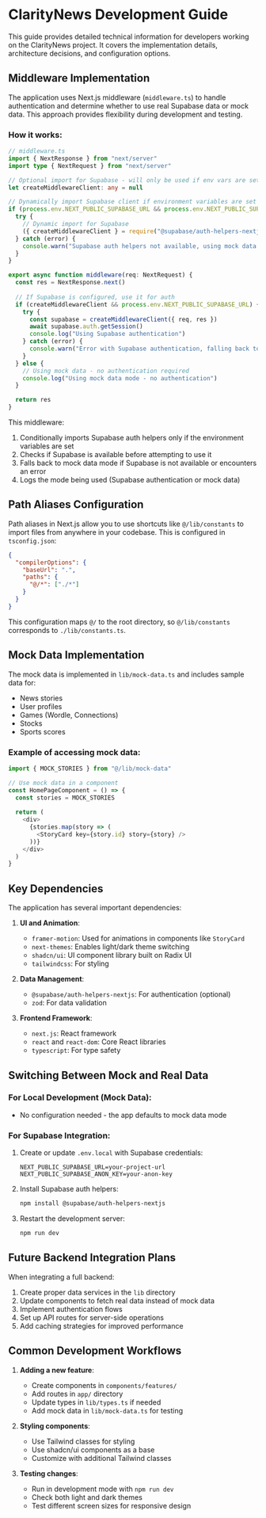 # ClarityNews Development Guide

This guide provides detailed technical information for developers working on the ClarityNews project. It covers the implementation details, architecture decisions, and configuration options.

## Middleware Implementation

The application uses Next.js middleware (`middleware.ts`) to handle authentication and determine whether to use real Supabase data or mock data. This approach provides flexibility during development and testing.

### How it works:

```typescript
// middleware.ts
import { NextResponse } from "next/server"
import type { NextRequest } from "next/server"

// Optional import for Supabase - will only be used if env vars are set
let createMiddlewareClient: any = null

// Dynamically import Supabase client if environment variables are set
if (process.env.NEXT_PUBLIC_SUPABASE_URL && process.env.NEXT_PUBLIC_SUPABASE_ANON_KEY) {
  try {
    // Dynamic import for Supabase
    ({ createMiddlewareClient } = require("@supabase/auth-helpers-nextjs"))
  } catch (error) {
    console.warn("Supabase auth helpers not available, using mock data mode")
  }
}

export async function middleware(req: NextRequest) {
  const res = NextResponse.next()
  
  // If Supabase is configured, use it for auth
  if (createMiddlewareClient && process.env.NEXT_PUBLIC_SUPABASE_URL) {
    try {
      const supabase = createMiddlewareClient({ req, res })
      await supabase.auth.getSession()
      console.log("Using Supabase authentication")
    } catch (error) {
      console.warn("Error with Supabase authentication, falling back to mock data", error)
    }
  } else {
    // Using mock data - no authentication required
    console.log("Using mock data mode - no authentication")
  }

  return res
}
```

This middleware:
1. Conditionally imports Supabase auth helpers only if the environment variables are set
2. Checks if Supabase is available before attempting to use it
3. Falls back to mock data mode if Supabase is not available or encounters an error
4. Logs the mode being used (Supabase authentication or mock data)

## Path Aliases Configuration

Path aliases in Next.js allow you to use shortcuts like `@/lib/constants` to import files from anywhere in your codebase. This is configured in `tsconfig.json`:

```json
{
  "compilerOptions": {
    "baseUrl": ".",
    "paths": {
      "@/*": ["./*"]
    }
  }
}
```

This configuration maps `@/` to the root directory, so `@/lib/constants` corresponds to `./lib/constants.ts`.

## Mock Data Implementation

The mock data is implemented in `lib/mock-data.ts` and includes sample data for:
- News stories
- User profiles
- Games (Wordle, Connections)
- Stocks
- Sports scores

### Example of accessing mock data:

```typescript
import { MOCK_STORIES } from "@/lib/mock-data"

// Use mock data in a component
const HomePageComponent = () => {
  const stories = MOCK_STORIES
  
  return (
    <div>
      {stories.map(story => (
        <StoryCard key={story.id} story={story} />
      ))}
    </div>
  )
}
```

## Key Dependencies

The application has several important dependencies:

1. **UI and Animation**:
   - `framer-motion`: Used for animations in components like `StoryCard`
   - `next-themes`: Enables light/dark theme switching
   - `shadcn/ui`: UI component library built on Radix UI
   - `tailwindcss`: For styling

2. **Data Management**:
   - `@supabase/auth-helpers-nextjs`: For authentication (optional)
   - `zod`: For data validation

3. **Frontend Framework**:
   - `next.js`: React framework
   - `react` and `react-dom`: Core React libraries
   - `typescript`: For type safety

## Switching Between Mock and Real Data

### For Local Development (Mock Data):
- No configuration needed - the app defaults to mock data mode

### For Supabase Integration:
1. Create or update `.env.local` with Supabase credentials:
   ```
   NEXT_PUBLIC_SUPABASE_URL=your-project-url
   NEXT_PUBLIC_SUPABASE_ANON_KEY=your-anon-key
   ```
2. Install Supabase auth helpers:
   ```bash
   npm install @supabase/auth-helpers-nextjs
   ```
3. Restart the development server:
   ```bash
   npm run dev
   ```

## Future Backend Integration Plans

When integrating a full backend:

1. Create proper data services in the `lib` directory
2. Update components to fetch real data instead of mock data
3. Implement authentication flows
4. Set up API routes for server-side operations
5. Add caching strategies for improved performance

## Common Development Workflows

1. **Adding a new feature**:
   - Create components in `components/features/`
   - Add routes in `app/` directory
   - Update types in `lib/types.ts` if needed
   - Add mock data in `lib/mock-data.ts` for testing

2. **Styling components**:
   - Use Tailwind classes for styling
   - Use shadcn/ui components as a base
   - Customize with additional Tailwind classes

3. **Testing changes**:
   - Run in development mode with `npm run dev`
   - Check both light and dark themes
   - Test different screen sizes for responsive design 